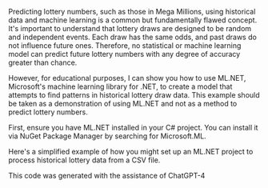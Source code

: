 Predicting lottery numbers, such as those in Mega Millions, using historical data and machine learning is a common but fundamentally flawed concept. It's important to understand that lottery draws are designed to be random and independent events. Each draw has the same odds, and past draws do not influence future ones. Therefore, no statistical or machine learning model can predict future lottery numbers with any degree of accuracy greater than chance.

However, for educational purposes, I can show you how to use ML.NET, Microsoft's machine learning library for .NET, to create a model that attempts to find patterns in historical lottery draw data. This example should be taken as a demonstration of using ML.NET and not as a method to predict lottery numbers.

First, ensure you have ML.NET installed in your C# project. You can install it via NuGet Package Manager by searching for Microsoft.ML.

Here's a simplified example of how you might set up an ML.NET project to process historical lottery data from a CSV file. 

This code was generated with the assistance of ChatGPT-4
